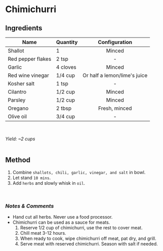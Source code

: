 # **Chimichurri**

## **Ingredients**
| Name | Quantity | Configuration |
| ---- | -------- | :-----------: |
| Shallot | 1 | Minced |
| Red pepper flakes | 2 tsp | - |
| Garlic | 4 cloves | Minced |
| Red wine vinegar | 1/4 cup | Or half a lemon/lime's juice |
| Kosher salt | 1 tsp | - |
| Cilantro | 1/2 cup | Minced |
| Parsley | 1/2 cup | Minced |
| Oregano | 2 tbsp | Fresh, minced |
| Olive oil | 3/4 cup | - |
<br>

*Yield: ~2 cups*
<br><br>

## **Method**
<ol>
    <li>Combine <code>shallots, chili, garlic, vinegar, and salt</code> in bowl.</li>
    <li>Let stand <code>10 mins</code>.</li>
    <li>Add <code>herbs</code> and slowly whisk in <code>oil</code>.</li>
</ol>
<br>

### *Notes & Comments*
<ul>
    <li>Hand cut all herbs. Never use a food processor.</li>
    <li>Chimichurri can be used as a sauce for meats.
        <ol>
            <li>Reserve 1/2 cup of chimichurri, use the rest to cover meat.</li>
            <li>Chill meat 3-12 hours.</li>
            <li>When ready to cook, wipe chimichurri off meat, pat dry, and grill.</li>
            <li>Serve meat with reserved chimichurri. Season with salt if needed.</li>
        </ol>
    </li>
</ul>